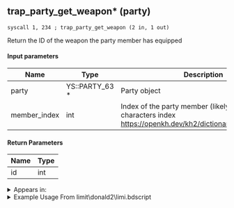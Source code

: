 ## trap_party_get_weapon* (party)

`syscall 1, 234 ; trap_party_get_weapon (2 in, 1 out)`

Return the ID of the weapon the party member has equipped

#### Input parameters
| Name | Type | Description
|------|------|------------
| party   | YS::PARTY_63 *   | Party object
| member_index   | int   | Index of the party member (likely off the characters index https://openkh.dev/kh2/dictionary/characters.html


#### Return Parameters
| Name | Type
|------|-----
| id   | int   


<details>
	<summary>Appears in:</summary>
| filename | Entity (obj)
|----------|-------------
| limit\donald2\limi.bdscript       |           
| limit\donald2_wi\limi.bdscript       |           
| limit\goofy2\limi.bdscript       |           
| limit\goofy2_wi\limi.bdscript       |           
| limit\riku\limi.bdscript       |           
| limit\simba\limi.bdscript       |           
| limit\trinity\limi.bdscript       |           
| limit\trinity_wi\limi.bdscript       |           
| limit\tron\limi.bdscript       |           
| obj\B_EX100\b_ex.bdscript       | ((B) Twilight Thorn)          
| obj\B_EX170_LAST\b_ex.bdscript       | ((B) Xemnas (Final))          
| obj\B_EX170_LAST_LV99\b_ex.bdscript       | ((B99) Xemnas (Final) (Limit Cut The World of Nothing)?)          
| obj\P_CA000\p_ca.bdscript       | ((P) Jack Sparrow)          
| obj\P_CA000_HUMAN\p_ca.bdscript       | ((P) Jack Sparrow (human))          
| obj\P_CA000_HUMAN_LOW\p_ca.bdscript       | ((P) Jack Sparrow (human) (LOW))          
| obj\P_CA000_LOW\p_ca.bdscript       | ((P) Jack Sparrow (LOW))          
| obj\P_EX030\p_ex.bdscript       | ((P) Goofy)          
| obj\P_EX030_NM\p_ex.bdscript       | ((P) Goofy (NM))          
| obj\P_EX030_TR\p_ex.bdscript       | ((N) Goofy (TR))          
| obj\P_EX030_XM\p_ex.bdscript       | ((P) Goofy (XM))          
| obj\P_EX100_KH1F\limi.bdscript       | ((P) Sora (Limit))          
| obj\P_EX100_NM_KH1F\limi.bdscript       | ((P) Sora (NM) (Limit))          
| obj\P_EX100_TR_KH1F\limi.bdscript       | ((P) Sora (TR) (Limit))          
| obj\P_EX100_WI_KH1F\limi.bdscript       | ((P) Sora (WI) (Limit))          
| obj\P_EX100_XM_KH1F\limi.bdscript       | ((P) Sora (XM) (Limit))          
| obj\P_TR000\p_tr.bdscript       | ((P) Tron)          
| obj\P_WI030\p_ex.bdscript       | ((P) Goofy (WI))          

</details>

<details>
	<summary>Example Usage From limit\donald2\limi.bdscript</summary>
```
L6058:
 popToSp 0
 pushFromPWp W72
 fetchValue 0
 pushFromFSp 0
 pushImm 254
 pushImmf 8
 syscall 2, 47 ; trap_limit_motion_start (4 in, 1 out)
 popToSp 32
 pushFromFSp 0
 pushFromPWp W72
 pushImm 4
 add 
 pushImm 140
 pushImm 0
 pushImm 0
 pushImm 0
 syscall 1, 18 ; trap_obj_attach (6 in, 0 out)
 pushFromPSp 16
 pushImmf 0
 pushImmf -1.570796
 pushImmf -1.570796
 pushImmf 1
 gosub 12, L2313
 pushFromFSp 0
 pushFromPSp 16
 syscall 1, 79 ; trap_obj_set_dir (2 in, 0 out)
 pushFromPSp 16
 pushImmf 1
 gosub 12, L2293
 pushFromFSp 0
 pushFromPSp 16
 syscall 1, 148 ; trap_obj_set_pos (2 in, 0 out)
 halt 
 pushFromPWp W72
 pushImm 268
 add 
 pushFromFSp 0
 pushImm 0
 syscall 1, 234 ; trap_party_get_weapon (2 in, 1 out)
 gosub 12, L221
 pushFromPWp W72
 pushImm 268
 add 
 pushFromFSp 0
 gosub 12, L6188
 pushFromFSp 0
 gosub 12, L6211
```
</details>

